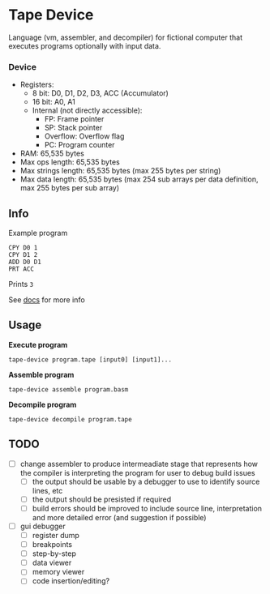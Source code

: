 # Tape Device

Language (vm, assembler, and decompiler) for fictional computer that executes programs optionally with input data.

### Device

- Registers:
  - 8 bit: D0, D1, D2, D3, ACC (Accumulator)
  - 16 bit: A0, A1
  - Internal (not directly accessible):
    - FP: Frame pointer
    - SP: Stack pointer
    - Overflow: Overflow flag
    - PC: Program counter
- RAM: 65,535 bytes
- Max ops length: 65,535 bytes 
- Max strings length: 65,535 bytes (max 255 bytes per string)
- Max data length: 65,535 bytes (max 254 sub arrays per data definition, max 255 bytes per sub array)

## Info

Example program
```
CPY D0 1
CPY D1 2
ADD D0 D1
PRT ACC
```

Prints `3`

See [docs](https://github.com/raybritton/tape-device/blob/master/language.md) for more info

## Usage

**Execute program**
```
tape-device program.tape [input0] [input1]...
```

**Assemble program**
```
tape-device assemble program.basm
```

**Decompile program**
```
tape-device decompile program.tape
```

## TODO

- [ ] change assembler to produce intermeadiate stage that represents how the compiler is interpreting the program for user to debug build issues
    - [ ] the output should be usable by a debugger to use to identify source lines, etc
    - [ ] the output should be presisted if required
    - [ ] build errors should be improved to include source line, interpretation and more detailed error (and suggestion if possible)
- [ ] gui debugger
    - [ ] register dump
    - [ ] breakpoints
    - [ ] step-by-step
    - [ ] data viewer
    - [ ] memory viewer
    - [ ] code insertion/editing?